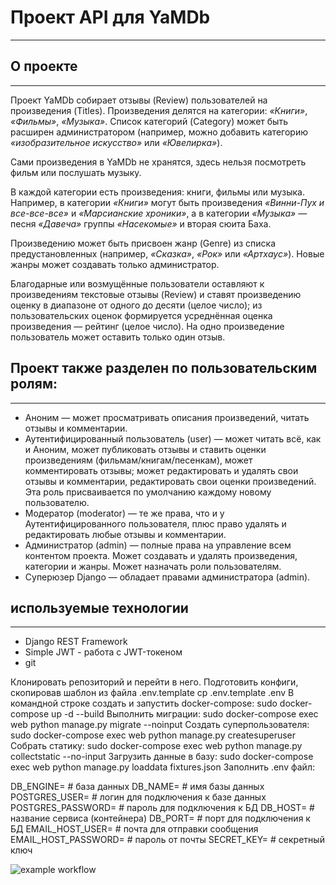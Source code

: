# Проект API для YaMDb
____

## О проекте
____

Проект YaMDb собирает отзывы (Review) пользователей на произведения (Titles). Произведения делятся на категории: *«Книги»*, *«Фильмы»*, *«Музыка»*. Список категорий (Category) может быть расширен администратором (например, можно добавить категорию *«изобразительное искусство»* или *«Ювелирка»*).

Сами произведения в YaMDb не хранятся, здесь нельзя посмотреть фильм или послушать музыку.

В каждой категории есть произведения: книги, фильмы или музыка. Например, в категории *«Книги»* могут быть произведения *«Винни-Пух и все-все-все»* и *«Марсианские хроники»*, а в категории *«Музыка»* — песня *«Давеча»* группы *«Насекомые»* и вторая сюита Баха.

Произведению может быть присвоен жанр (Genre) из списка предустановленных (например, *«Сказка»*, *«Рок»* или *«Артхаус»*). Новые жанры может создавать только администратор.

Благодарные или возмущённые пользователи оставляют к произведениям текстовые отзывы (Review) и ставят произведению оценку в диапазоне от одного до десяти (целое число); из пользовательских оценок формируется усреднённая оценка произведения — рейтинг (целое число). На одно произведение пользователь может оставить только один отзыв.

## Проект также разделен по пользовательским ролям:
____

* Аноним — может просматривать описания произведений, читать отзывы и комментарии.
* Аутентифицированный пользователь (user) — может читать всё, как и Аноним, может публиковать отзывы и ставить оценки произведениям (фильмам/книгам/песенкам), может комментировать отзывы; может редактировать и удалять свои отзывы и комментарии, редактировать свои оценки произведений. Эта роль присваивается по умолчанию каждому новому пользователю.
* Модератор (moderator) — те же права, что и у Аутентифицированного пользователя, плюс право удалять и редактировать любые отзывы и комментарии.
* Администратор (admin) — полные права на управление всем контентом проекта. Может создавать и удалять произведения, категории и жанры. Может назначать роли пользователям.
* Суперюзер Django — обладает правами администратора (admin).

## используемые технологии
____

* Django REST Framework
* Simple JWT - работа с JWT-токеном
* git

Клонировать репозиторий и перейти в него.
Подготовить конфиги, скопировав шаблон из файла .env.template
cp .env.template .env
В командной строке создать и запустить docker-compose:
sudo docker-compose up -d --build 
Выполнить миграции:
sudo docker-compose exec web python manage.py migrate --noinput
Создать суперпользователя:
sudo docker-compose exec web python manage.py createsuperuser
Собрать статику:
sudo docker-compose exec web python manage.py collectstatic --no-input 
Загрузить данные в базу:
sudo docker-compose exec web python manage.py loaddata fixtures.json
Заполнить .env файл:

DB_ENGINE= # база данных
DB_NAME= # имя базы данных
POSTGRES_USER= # логин для подключения к базе данных
POSTGRES_PASSWORD= # пароль для подключения к БД 
DB_HOST= # название сервиса (контейнера)
DB_PORT= # порт для подключения к БД
EMAIL_HOST_USER= # почта для отправки сообщения
EMAIL_HOST_PASSWORD= # пароль от почты
SECRET_KEY= # секретный ключ

![example workflow](https://github.com/NK-28/yamdb_final/actions/workflows/yamdb_workflow.yml/badge.svg)